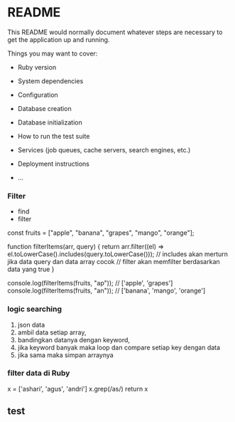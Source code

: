 # README

This README would normally document whatever steps are necessary to get the
application up and running.

Things you may want to cover:

-   Ruby version

-   System dependencies

-   Configuration

-   Database creation

-   Database initialization

-   How to run the test suite

-   Services (job queues, cache servers, search engines, etc.)

-   Deployment instructions

-   ...

### Filter

-   find
-   filter

const fruits = ["apple", "banana", "grapes", "mango", "orange"];

function filterItems(arr, query) {
return arr.filter((el) => el.toLowerCase().includes(query.toLowerCase()));
// includes akan merturn jika data query dan data array cocok
// filter akan memfilter berdasarkan data yang true
}

console.log(filterItems(fruits, "ap")); // ['apple', 'grapes']
console.log(filterItems(fruits, "an")); // ['banana', 'mango', 'orange']

### logic searching

1. json data
2. ambil data setiap array,
3. bandingkan datanya dengan keyword,
4. jika keyword banyak maka loop dan compare setiap key dengan data
5. jika sama maka simpan arraynya

### filter data di Ruby
x = ['ashari', 'agus', 'andri']
x.grep(/as/)
return x

## test
